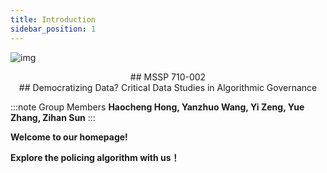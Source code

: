 ```yaml
---
title: Introduction
sidebar_position: 1
---
```

![img](https://lh5.googleusercontent.com/sW3Sc9g4GbJpU8ZPVUq5ws8INPMCu-DaEAZGEYNK4kj8vjljt9g6-xkshk-Z1_UvQTUzuG-_Flvjb15_-gMCnUBJj9rE5ZfEALQv7749ptfvoLT0Ed4_2GLwA9tOfa1n78VnxOIi)

<center> ## MSSP 710-002</center>
<center> ## Democratizing Data? Critical Data Studies in Algorithmic Governance</center>


:::note  Group Members
**Haocheng Hong, Yanzhuo Wang, Yi Zeng, Yue Zhang, Zihan Sun**
:::

**Welcome to our homepage!**

**Explore the policing algorithm with us！**